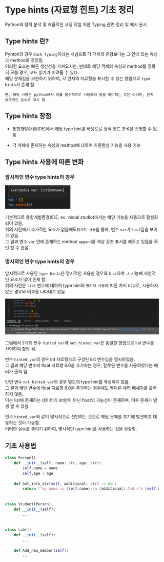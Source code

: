 # Type hints (자료형 힌트) 기초 정리

Python의 정적 분석 및 효율적인 코딩 작업 위한 Typing 관련 정리 및 예시 문서

## Type hints 란?

Pyhton의 경우 `Duck Typing`이라는 개념으로 각 객체의 유형보다는 그 안에 있는 속성과 method로 결정됨.  
이러한 요소는 빠른 생산성을 가져오지만, 반대로 해당 객체의 속성과 method를 정확히 모를 경우, 코드 읽기가 어려울 수 있다.  
해당 문제점을 보완하기 위하여, 각 인자의 자료형을 표시할 수 있는 방법으로 `type hints`가 존재 함.  

`단, 해당 사항은 python애서 이를 필수적으로 사용해야 함을 의미하는 것은 아니며, 단지 보조적인 요소로 제시 됨.`

## Type hints 장점

- 통합개발환경(IDE)에서 해당 type hint를 바탕으로 정적 코드 분석을 진행할 수 있음

- 각 개체에 존재하는 속성과 method에 대하여 자동완성 기능을 사용 가능

## Type hints 사용에 따른 변화

### 암시적인 변수 type hints의 경우

![example_01](./image_source/type_hint_ex_01.png)

기본적으로 통합개발환경(IDE, ex. visual studio)에서는 해당 기능을 자동으로 활성화 되어 있음.  
위의 사진에서 추가적인 요소가 없음에도`암시적 사용`을 통해, 변수 `var`가 `list`임을 보이고 있음.  
그 결과 변수 `var` 안에 존재하는 method `append`를 색상 강조 표시를 해주고 있음을 확인 할 수 있음.  

### 명시적인 변수 type hints의 경우

암시적으로 사용된 `type hints`은 명시적인 사용한 경우와 비교하여 그 기능에 제한적인 요소가 많이 존재 함.  
위의 사진은 `list` 변수에 대하여 type hint의 `명시적 사용`에 따른 차이 비교로, 사용하지 않은 경우와 비교를 나타내고 있음.  

![example_02](./image_source/type_hint_ex_02.png)

그림에서 2개의 변수 `hinted_var`과 `not_hinted_var`은 동일한 방법으로 list 변수를 선언하여 할당 됨.  

변수 `hinted_var`의 경우 int 자료형으로 구성된 list 변수임을 명시하였음.  
그 결과 해당 변수에 float 자료형 6.0을 추가하는 경우, 잘못된 변수를 사용하였다는 에러가 출력 됨.  

반면 변수 `not_hinted_var`의 경우 별도의 type hint를 작성하지 않음.  
그 결과 해당 변수에 float 자료형 6.0을 추가하는 경우에도 별다른 에러 메세지를 출력하지 않음.  
이는 list에 존재하는 데이터가 int만이 아닌 float의 가능성이 존재하며, 이후 문제가 발생 할 수 있음.  

변수 `hinted_var`와 같이 명시적으로 선언하는 것으로 해당 문제를 조기에 발견하고 대응하는 것이 가능함.  
이러한 실수를 줄이기 위하여, 명시적인 type hint를 사용하는 것을 권장함.  

## 기초 사용법

```python
class Person():
    def __init__(self, naem: str, age: str):
        self.name = name
        self.age = age

    def Get_info_str(self, additional: str) -> str:
        return f"my name is {self.name}.\n {additional} And i'm {self.age} years old."


class Student(Person):
    def __init__(self):
        ...


class Lab():
    def __init__(self):
        ...

    def Add_new_member(self):
        ...
```
